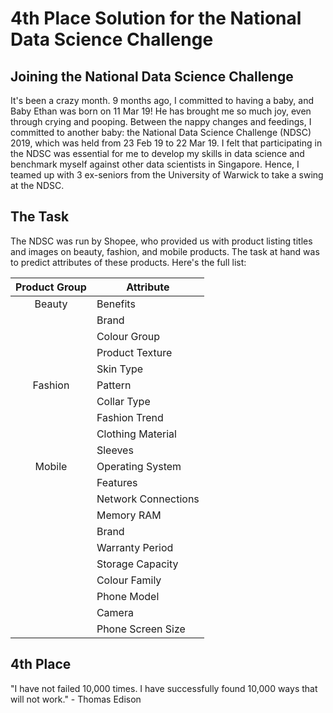 # 4th Place Solution for the National Data Science Challenge
## Joining the National Data Science Challenge
It's been a crazy month. 9 months ago, I committed to having a baby, and Baby Ethan was born on 11 Mar 19! He has brought me so much joy, even through crying and pooping. Between the nappy changes and feedings, I committed to another baby: the National Data Science Challenge (NDSC) 2019, which was held from 23 Feb 19 to 22 Mar 19. I felt that participating in the NDSC was essential for me to develop my skills in data science and benchmark myself against other data scientists in Singapore. Hence, I teamed up with 3 ex-seniors from the University of Warwick to take a swing at the NDSC.  
  
## The Task
The NDSC was run by Shopee, who provided us with product listing titles and images on beauty, fashion, and mobile products. The task at hand was to predict attributes of these products. Here's the full list:
  
| Product Group | Attribute           |
|:-------------:|---------------------|
|     Beauty    | Benefits            |
|               | Brand               |
|               | Colour Group        |
|               | Product Texture     |
|               | Skin Type           |
|    Fashion    | Pattern             |
|               | Collar Type         |
|               | Fashion Trend       |
|               | Clothing Material   |
|               | Sleeves             |
|     Mobile    | Operating System    |
|               | Features            |
|               | Network Connections |
|               | Memory RAM          |
|               | Brand               |
|               | Warranty Period     |
|               | Storage Capacity    |
|               | Colour Family       |
|               | Phone Model         |
|               | Camera              |
|               | Phone Screen Size   |
  
## 4th Place

"I have not failed 10,000 times. I have successfully found 10,000 ways that will not work." - Thomas Edison


